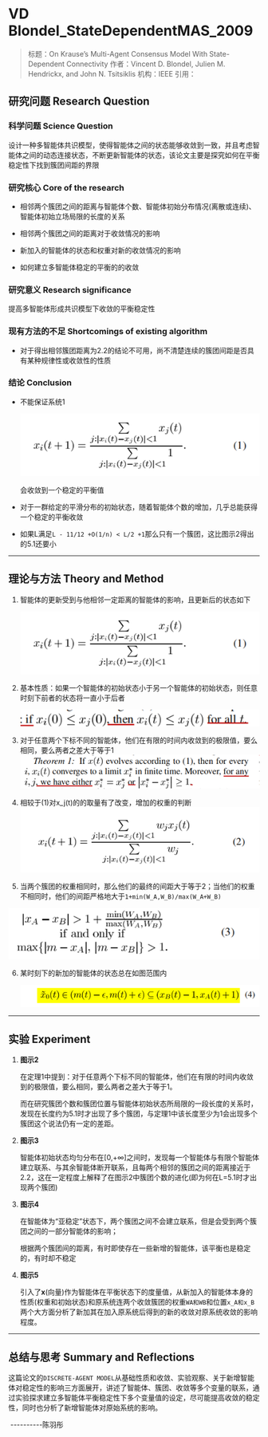 # VD Blondel_StateDependentMAS_2009

> 标题：On Krause’s Multi-Agent Consensus Model
> With State-Dependent Connectivity
> 作者：Vincent D. Blondel, Julien M. Hendrickx, and John N. Tsitsiklis
> 机构：IEEE
> 引用：

## 研究问题 Research Question

### 科学问题 Science Question

设计一种多智能体共识模型，使得智能体之间的状态能够收敛到一致，并且考虑智能体之间的动态连接状态，不断更新智能体的状态，该论文主要是探究如何在平衡稳定性下找到簇团间距的界限

### 研究核心 Core of the research

* 相邻两个簇团之间的距离与智能体个数、智能体初始分布情况(离散或连续)、智能体初始立场局限的长度的关系
* 相邻两个簇团之间的距离对于收敛情况的影响

* 新加入的智能体的状态和权重对新的收敛情况的影响
* 如何建立多智能体稳定的平衡的的收敛

### 研究意义 Research significance

提高多智能体形成共识模型下收敛的平衡稳定性

### 现有方法的不足 Shortcomings of existing algorithm

* 对于得出相邻簇团距离为2.2的结论不可用，尚不清楚连续的簇团间距是否具有某种规律性或收敛性的性质

### 结论 Conclusion

* 不能保证系统1

  ![](./images/1680683116586.png)

  会收敛到一个稳定的平衡值

* 对于一群给定的平滑分布的初始状态，随着智能体个数的增加，几乎总能获得一个稳定的平衡收敛

* 如果L满足`L - 11/12 +O(1/n) < L/2 +1`那么只有一个簇团，这比图示2得出的5.1还要小

---

## 理论与方法 Theory and Method

1. 智能体的更新受到与他相邻一定距离的智能体的影响，且更新后的状态如下

   ![](./images/1680683116586.png)

   

2. 基本性质：如果一个智能体的初始状态小于另一个智能体的初始状态，则任意时刻下前者的状态将一直小于后者

   ![](./images/1680683793821.png)

   

3. 对于任意两个下标不同的智能体，他们在有限的时间内收敛到的极限值，要么相同，要么两者之差大于等于1![](./images/1680683926148.png)



4. 相较于(1)对x_j(t)的的取量有了改变，增加的权重的判断![](./images/1680684132040.png)

   

5. 当两个簇团的权重相同时，那么他们的最终的间距大于等于2；当他们的权重不相同时，他们的间距严格地大于`1+min(W_A,W_B)/max(W_A+W_B)`

![](./images/1680684427787.png)



6. 某时刻下的新加的智能体的状态总在如图范围内

   ![](./images/1680684607413.png)

---

## 实验 Experiment

1. **图示2**

   在定理1中提到：对于任意两个下标不同的智能体，他们在有限的时间内收敛到的极限值，要么相同，要么两者之差大于等于1。

   而在研究簇团个数和簇团位置与智能体初始状态所局限的一段长度的关系时，发现在长度约为5.1时才出现了多个簇团，与定理1中该长度至少为1会出现多个簇团这个说法仍有一定的差距。

   

2. **图示3**

   智能体初始状态均匀分布在[0,+∞]之间时，发现每一个智能体与有限个智能体建立联系、与其余智能体断开联系，且每两个相邻的簇团之间的距离接近于2.2，这在一定程度上解释了在图示2中簇团个数的进化(即为何在L=5.1时才出现两个簇团)

   

3. **图示4**

   在智能体为“亚稳定”状态下，两个簇团之间不会建立联系，但是会受到两个簇团之间的一部分智能体的影响；

   根据两个簇团间的距离，有时即使存在一些新增的智能体，该平衡也是稳定的，有时却不稳定

   

4. **图示5**

   引入了**x**(向量)作为智能体在平衡状态下的度量值，从新加入的智能体本身的性质(权重和初始状态)和原系统连两个收敛簇团的权重`WA和WB`和位置`x_A和x_B`两个大方面分析了新加其在加入原系统后得到的新的收敛对原系统收敛的影响程度。

---

## 总结与思考 Summary and Reflections

这篇论文的`DISCRETE-AGENT MODEL`从基础性质和收敛、实验观察、关于新增智能体对稳定性的影响三方面展开，讲述了智能体、簇团、收敛等多个变量的联系，通过实验探求建立多智能体平衡稳定性下多个变量值的设定，尽可能提高收敛的稳定性，同时也分析了新增智能体对原始系统的影响。



​																																				                    ----------陈羽彤